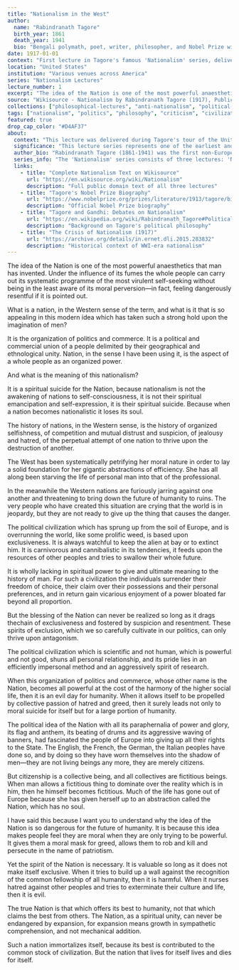 ```yaml
---
title: "Nationalism in the West"
author:
  name: "Rabindranath Tagore"
  birth_year: 1861
  death_year: 1941
  bio: "Bengali polymath, poet, writer, philosopher, and Nobel Prize winner in Literature (1913)"
date: 1917-01-01
context: "First lecture in Tagore's famous 'Nationalism' series, delivered throughout the United States during winter 1916-1917"
location: "United States"
institution: "Various venues across America"
series: "Nationalism Lectures"
lecture_number: 1
excerpt: "The idea of the Nation is one of the most powerful anaesthetics that man has invented. Under the influence of its fumes the whole people can carry out its systematic programme of the most virulent self-seeking without being in the least aware of its moral perversion."
source: "Wikisource - Nationalism by Rabindranath Tagore (1917), Public Domain"
collections: ["philosophical-lectures", "anti-nationalism", "political-philosophy"]
tags: ["nationalism", "politics", "philosophy", "criticism", "civilization", "spirituality"]
featured: true
drop_cap_color: "#D4AF37"
about:
  context: "This lecture was delivered during Tagore's tour of the United States in the winter of 1916-1917, during World War I when nationalism was at its peak. Tagore offered a profound critique of Western nationalism and its destructive effects on civilization."
  significance: "This lecture series represents one of the earliest and most penetrating critiques of aggressive nationalism by a major intellectual figure. Written during WWI, it presciently warned against the dangers of unchecked nationalism that would dominate the 20th century."
  author_bio: "Rabindranath Tagore (1861-1941) was the first non-European to win the Nobel Prize in Literature (1913). A Renaissance figure of the Bengali cultural renaissance, he was a poet, playwright, composer, philosopher, social reformer, and educator who reshaped Bengali literature and music."
  series_info: "The 'Nationalism' series consists of three lectures: 'Nationalism in the West' (1917), 'Nationalism in Japan' (1916), and 'Nationalism in India' (1916). Together they form Tagore's comprehensive critique of nationalism as a political and spiritual philosophy."
  links:
    - title: "Complete Nationalism Text on Wikisource"
      url: "https://en.wikisource.org/wiki/Nationalism"
      description: "Full public domain text of all three lectures"
    - title: "Tagore's Nobel Prize Biography"
      url: "https://www.nobelprize.org/prizes/literature/1913/tagore/biographical/"
      description: "Official Nobel Prize biography"
    - title: "Tagore and Gandhi: Debates on Nationalism"
      url: "https://en.wikipedia.org/wiki/Rabindranath_Tagore#Political_views"
      description: "Background on Tagore's political philosophy"
    - title: "The Crisis of Nationalism (1917)"
      url: "https://archive.org/details/in.ernet.dli.2015.283832"
      description: "Historical context of WWI-era nationalism"
---
```


The idea of the Nation is one of the most powerful anaesthetics that man has invented. Under the influence of its fumes the whole people can carry out its systematic programme of the most virulent self-seeking without being in the least aware of its moral perversion—in fact, feeling dangerously resentful if it is pointed out.

What is a nation, in the Western sense of the term, and what is it that is so appealing in this modern idea which has taken such a strong hold upon the imagination of men?

It is the organization of politics and commerce. It is a political and commercial union of a people delimited by their geographical and ethnological unity. Nation, in the sense I have been using it, is the aspect of a whole people as an organized power.

And what is the meaning of this nationalism?

It is a spiritual suicide for the Nation, because nationalism is not the awakening of nations to self-consciousness, it is not their spiritual emancipation and self-expression, it is their spiritual suicide. Because when a nation becomes nationalistic it loses its soul.

The history of nations, in the Western sense, is the history of organized selfishness, of competition and mutual distrust and suspicion, of jealousy and hatred, of the perpetual attempt of one nation to thrive upon the destruction of another.

The West has been systematically petrifying her moral nature in order to lay a solid foundation for her gigantic abstractions of efficiency. She has all along been starving the life of personal man into that of the professional.

In the meanwhile the Western nations are furiously jarring against one another and threatening to bring down the future of humanity to ruins. The very people who have created this situation are crying that the world is in jeopardy, but they are not ready to give up the thing that causes the danger.

The political civilization which has sprung up from the soil of Europe, and is overrunning the world, like some prolific weed, is based upon exclusiveness. It is always watchful to keep the alien at bay or to extinct him. It is carnivorous and cannibalistic in its tendencies, it feeds upon the resources of other peoples and tries to swallow their whole future.

It is wholly lacking in spiritual power to give and ultimate meaning to the history of man. For such a civilization the individuals surrender their freedom of choice, their claim over their possessions and their personal preferences, and in return gain vicarious enjoyment of a power bloated far beyond all proportion.

But the blessing of the Nation can never be realized so long as it drags thechain of exclusiveness and fostered by suspicion and resentment. These spirits of exclusion, which we so carefully cultivate in our politics, can only thrive upon antagonism.

The political civilization which is scientific and not human, which is powerful and not good, shuns all personal relationship, and its pride lies in an efficiently impersonal method and an aggressively spirit of research.

When this organization of politics and commerce, whose other name is the Nation, becomes all powerful at the cost of the harmony of the higher social life, then it is an evil day for humanity. When it allows itself to be propelled by collective passion of hatred and greed, then it surely leads not only to moral suicide for itself but for a large portion of humanity.

The political idea of the Nation with all its paraphernalia of power and glory, its flag and anthem, its beating of drums and its aggressive waving of banners, had fascinated the people of Europe into giving up all their rights to the State. The English, the French, the German, the Italian peoples have done so, and by doing so they have worn themselves into the shadow of men—they are not living beings any more, they are merely citizens.

But citizenship is a collective being, and all collectives are fictitious beings. When man allows a fictitious thing to dominate over the reality which is in him, then he himself becomes fictitious. Much of the life has gone out of Europe because she has given herself up to an abstraction called the Nation, which has no soul.

I have said this because I want you to understand why the idea of the Nation is so dangerous for the future of humanity. It is because this idea makes people feel they are moral when they are only trying to be powerful. It gives them a moral mask for greed, allows them to rob and kill and persecute in the name of patriotism.

Yet the spirit of the Nation is necessary. It is valuable so long as it does not make itself exclusive. When it tries to build up a wall against the recognition of the common fellowship of all humanity, then it is harmful. When it nurses hatred against other peoples and tries to exterminate their culture and life, then it is evil.

The true Nation is that which offers its best to humanity, not that which claims the best from others. The Nation, as a spiritual unity, can never be endangered by expansion, for expansion means growth in sympathetic comprehension, and not mechanical addition.

Such a nation immortalizes itself, because its best is contributed to the common stock of civilization. But the nation that lives for itself lives and dies for itself.